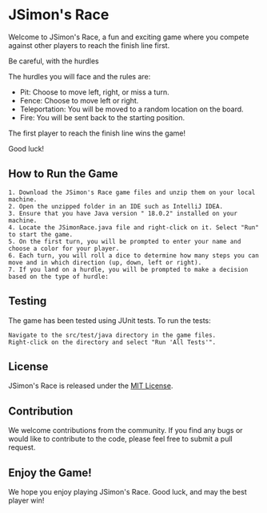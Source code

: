 # JSimon's Race

Welcome to JSimon's Race, a fun and exciting game where you compete against other players to reach the finish line first.

Be careful, with the hurdles

The hurdles you will face and the rules are:
* Pit: Choose to move left, right, or miss a turn.
* Fence: Choose to move left or right.
* Teleportation: You will be moved to a random location on the board.
* Fire: You will be sent back to the starting position.

The first player to reach the finish line wins the game!

Good luck!

## How to Run the Game

    1. Download the JSimon's Race game files and unzip them on your local machine.
    2. Open the unzipped folder in an IDE such as IntelliJ IDEA.
    3. Ensure that you have Java version " 18.0.2" installed on your machine.
    4. Locate the JSimonRace.java file and right-click on it. Select "Run" to start the game.
    5. On the first turn, you will be prompted to enter your name and choose a color for your player.
    6. Each turn, you will roll a dice to determine how many steps you can move and in which direction (up, down, left or right).
    7. If you land on a hurdle, you will be prompted to make a decision based on the type of hurdle:
        

## Testing
The game has been tested using JUnit tests. To run the tests:

    Navigate to the src/test/java directory in the game files.
    Right-click on the directory and select "Run 'All Tests'".

## License
JSimon's Race is released under the [MIT License](https://choosealicense.com/licenses/mit/).

## Contribution
We welcome contributions from the community. If you find any bugs or would like to contribute to the code, please feel free to submit a pull request.

## Enjoy the Game!
We hope you enjoy playing JSimon's Race. Good luck, and may the best player win!